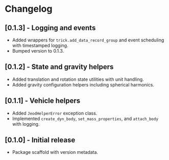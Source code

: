 # Changelog

## [0.1.3] - Logging and events
- Added wrappers for `trick.add_data_record_group` and event scheduling with
  timestamped logging.
- Bumped version to 0.1.3.

## [0.1.2] - State and gravity helpers
- Added translation and rotation state utilities with unit handling.
- Added gravity configuration helpers including spherical harmonics.

## [0.1.1] - Vehicle helpers
- Added `JeodHelperError` exception class.
- Implemented `create_dyn_body`, `set_mass_properties`, and `attach_body` with logging.

## [0.1.0] - Initial release
- Package scaffold with version metadata.
